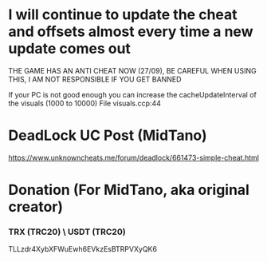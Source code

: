 # I will continue to update the cheat and offsets almost every time a new update comes out

THE GAME HAS AN ANTI CHEAT NOW (27/09), BE CAREFUL WHEN USING THIS, I AM NOT RESPONSIBLE IF YOU GET BANNED

If your PC is not good enough you can increase the cacheUpdateInterval of the visuals (1000 to 10000)
File visuals.ccp:44

# DeadLock UC Post (MidTano)

https://www.unknowncheats.me/forum/deadlock/661473-simple-cheat.html

# Donation (For MidTano, aka original creator)
### TRX (TRC20) \ USDT (TRC20)
TLLzdr4XybXFWuEwh6EVkzEsBTRPVXyQK6 
